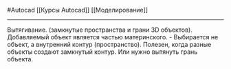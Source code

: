 #Autocad 
[[Курсы Autocad]]
[[Моделирование]]
_______

 Вытягивание. (замкнутые пространства и грани 3D объектов). Добавляемый объект является частью материнского.
	- Выбирается не объект, а внутренний контур (пространство). Полезен, когда разные объекты создают замкнутый контур. Или нужно вытянуть грань объекта.
